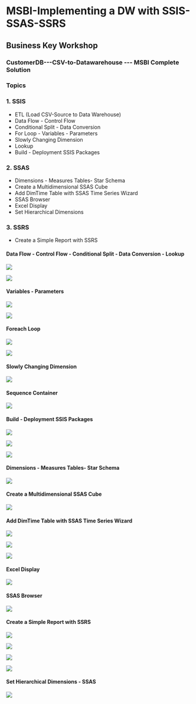 # MSBI-Implementing a DW with SSIS-SSAS-SSRS
## Business Key Workshop
### CustomerDB---CSV-to-Datawarehouse --- MSBI Complete Solution

### Topics
### 1. SSIS
  * ETL (Load CSV-Source to Data Warehouse)
  * Data Flow - Control Flow
  * Conditional Split - Data Conversion
  * For Loop - Variables - Parameters
  * Slowly Changing Dimension
  * Lookup
  * Build - Deployment SSIS Packages
  
### 2. SSAS
  * Dimensions - Measures Tables- Star Schema
  * Create a Multidimensional SSAS Cube
  * Add DimTime Table with SSAS Time Series Wizard
  * SSAS Browser
  * Excel Display
  * Set Hierarchical Dimensions 
  
### 3. SSRS
  * Create a Simple Report with SSRS
  
#### Data Flow - Control Flow - Conditional Split - Data Conversion - Lookup
![](https://github.com/skrbyrm/MSBI-Practise-Solution-SSIS/blob/master/Data/img/1.CotrolFlow-ForEachLoop.PNG)

![](https://github.com/skrbyrm/MSBI-Practise-Solution-SSIS/blob/master/Data/img/2.DataFlow-ConditionalSplit-Lookup-DataConversion.PNG)

#### Variables - Parameters
![](https://github.com/skrbyrm/MSBI-Practise-Solution-SSIS/blob/master/Data/img/3.Variable.PNG)

![](https://github.com/skrbyrm/MSBI-Practise-Solution-SSIS/blob/master/Data/img/4.Parameter.PNG)

#### Foreach Loop 
![](https://github.com/skrbyrm/MSBI-Practise-Solution-SSIS/blob/master/Data/img/5.ForeachLoopEdiitor.PNG)

![](https://github.com/skrbyrm/MSBI-Practise-Solution-SSIS/blob/master/Data/img/5.Foreach-SetVariableMapping.PNG)

#### Slowly Changing Dimension
![](https://github.com/skrbyrm/MSBI-Practise-Solution-SSIS/blob/master/Data/img/6.SCD.PNG)

#### Sequence Container
![](https://github.com/skrbyrm/MSBI-Practise-Solution-SSIS/blob/master/Data/img/6.SequenceC.PNG)

#### Build - Deployment SSIS Packages
![](https://github.com/skrbyrm/MSBI-Practise-Solution-SSIS/blob/master/Data/img/7.DeploySSISPackage.PNG)

![](https://github.com/skrbyrm/MSBI-Practise-Solution-SSIS/blob/master/Data/img/8.DeployReview.PNG)

![](https://github.com/skrbyrm/MSBI-Practise-Solution-SSIS/blob/master/Data/img/9.DeployResult.PNG)

#### Dimensions - Measures Tables- Star Schema
![](https://github.com/skrbyrm/MSBI-Practise-Solution-SSIS/blob/master/Data/img/11.SetDimensions-Fact-Star%20Schema.PNG)

#### Create a Multidimensional SSAS Cube
![](https://github.com/skrbyrm/MSBI-Practise-Solution-SSIS/blob/master/Data/img/10.CreateCube.PNG)

#### Add DimTime Table with SSAS Time Series Wizard
![](https://github.com/skrbyrm/MSBI-Practise-Solution-SSIS/blob/master/Data/img/12.DimTimeGenerate1.png)

![](https://github.com/skrbyrm/MSBI-Practise-Solution-SSIS/blob/master/Data/img/12.DefineTimePeriod.PNG)

![](https://github.com/skrbyrm/MSBI-Practise-Solution-SSIS/blob/master/Data/img/12.DimTimeGenSchema.png)

#### Excel Display
![](https://github.com/skrbyrm/MSBI-Practise-Solution-SSIS/blob/master/Data/img/13.ExcelDisplay.PNG)

#### SSAS Browser
![](https://github.com/skrbyrm/MSBI-Practise-Solution-SSIS/blob/master/Data/img/14.SSAS-Browser.PNG)

#### Create a Simple Report with SSRS
![](https://github.com/skrbyrm/MSBI-Practise-Solution-SSIS/blob/master/Data/img/15.CreateSSRSreport.png)

![](https://github.com/skrbyrm/MSBI-Practise-Solution-SSIS/blob/master/Data/img/15.CreateSSRSreport2.PNG)

![](https://github.com/skrbyrm/MSBI-Practise-Solution-SSIS/blob/master/Data/img/15.CreateSSRSreportQueryDesigner.PNG)

![](https://github.com/skrbyrm/MSBI-Practise-Solution-SSIS/blob/master/Data/img/15.SSRSreportDesign.PNG)

#### Set Hierarchical Dimensions - SSAS
![](https://github.com/skrbyrm/MSBI-Practise-Solution-SSIS/blob/master/Data/img/16.SSAS-Hierarchical-Dimension.PNG)
